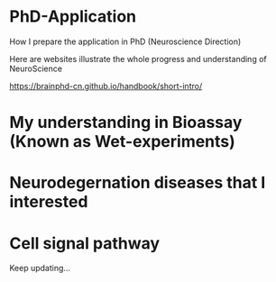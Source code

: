 # PhD-Application
How I prepare the application in PhD (Neuroscience Direction)

Here are websites illustrate the whole progress and understanding of NeuroScience

https://brainphd-cn.github.io/handbook/short-intro/


# My understanding in Bioassay (Known as Wet-experiments)


# Neurodegernation diseases that I interested


# Cell signal pathway


Keep updating...
